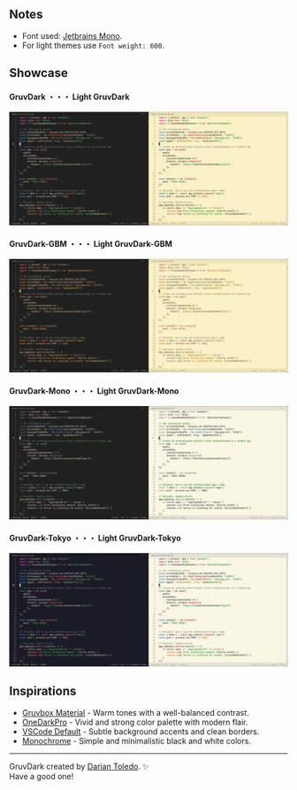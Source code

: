 ## Notes
- Font used: [Jetbrains Mono](https://www.jetbrains.com/lp/mono).
- For light themes use `Font weight: 600`.

## Showcase

#### GruvDark ・・・ Light GruvDark
![GruvDark](images/gruvdark.jpg)

#### GruvDark-GBM ・・・ Light GruvDark-GBM
![GruvDark-GBM](images/gruvdark-gbm.jpg)

#### GruvDark-Mono ・・・ Light GruvDark-Mono
![GruvDark-Mono](images/gruvdark-mono.jpg)

#### GruvDark-Tokyo ・・・ Light GruvDark-Tokyo
![GruvDark-Tokyo](images/gruvdark-tokyo.jpg)

## Inspirations

-  [Gruvbox Material](https://github.com/sainnhe/gruvbox-material-vscode) - Warm tones with a well-balanced contrast.
-  [OneDarkPro](https://github.com/Binaryify/OneDark-Pro) - Vivid and strong color  palette with modern flair.
-  [VSCode Default](https://github.com/microsoft/vscode) - Subtle background accents and clean borders.
-  [Monochrome](https://marketplace.visualstudio.com/items?itemName=anotherglitchinthematrix.monochrome) - Simple and minimalistic black and white colors.

---

GruvDark created by <a href="https://github.com/darianmorat">Darian Toledo</a>. ✨ <br />
Have a good one!
